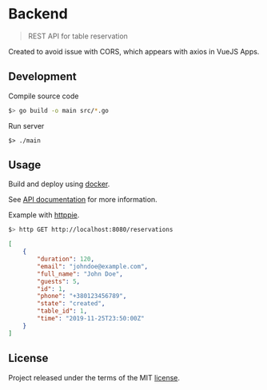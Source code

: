 [license]: ./LICENSE
[docs]: ./docs
[docker]: ./Dockerfile

# Backend

> REST API for table reservation

Created to avoid issue with CORS, which appears with axios in VueJS Apps.

## Development

Compile source code

```sh
$> go build -o main src/*.go
```

Run server

```
$> ./main
```

## Usage

Build and deploy using [docker][docker].

See [API documentation][docs] for more information.

Example with [httppie](https://httpie.org).

```sh
$> http GET http://localhost:8080/reservations
```

```json
[
    {
        "duration": 120,
        "email": "johndoe@example.com",
        "full_name": "John Doe",
        "guests": 5,
        "id": 1,
        "phone": "+380123456789",
        "state": "created",
        "table_id": 1,
        "time": "2019-11-25T23:50:00Z"
    }
]
```

## License
Project released under the terms of the MIT [license][license].
